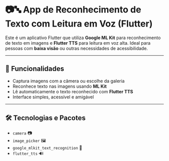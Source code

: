 # 📷🔤 App de Reconhecimento de Texto com Leitura em Voz (Flutter)

Este é um aplicativo Flutter que utiliza **Google ML Kit** para reconhecimento de texto em imagens e **Flutter TTS** para leitura em voz alta. Ideal para pessoas com **baixa visão** ou outras necessidades de acessibilidade.

---

## 🧠 Funcionalidades

- Captura imagens com a câmera ou escolhe da galeria
- Reconhece texto nas imagens usando **ML Kit**
- Lê automaticamente o texto reconhecido com **Flutter TTS**
- Interface simples, acessível e amigável

---

## 🛠️ Tecnologias e Pacotes

- `camera` 📷
- `image_picker` 🖼️
- `google_mlkit_text_recognition` 🧠
- `flutter_tts` 🔊


